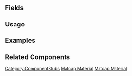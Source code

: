 <languages></languages> <translate>

## Fields

## Usage

## Examples

## Related Components

</translate>

[Category:ComponentStubs](Category:ComponentStubs "wikilink") [Matcap
Material](Category:Components{{#translation:}} "wikilink") [Matcap
Material](Category:Components:Assets:Materials:Unlit{{#translation:}} "wikilink")